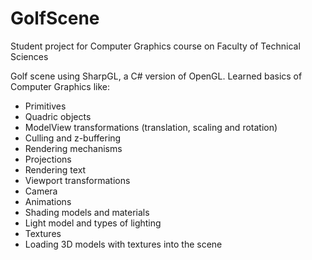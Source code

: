 # GolfScene
Student project for Computer Graphics course on Faculty of Technical Sciences

Golf scene using SharpGL, a C# version of OpenGL.
Learned basics of Computer Graphics like:
- Primitives
- Quadric objects
- ModelView transformations (translation, scaling and rotation)
- Culling and z-buffering
- Rendering mechanisms
- Projections
- Rendering text
- Viewport transformations
- Camera
- Animations
- Shading models and materials
- Light model and types of lighting
- Textures
- Loading 3D models with textures into the scene

